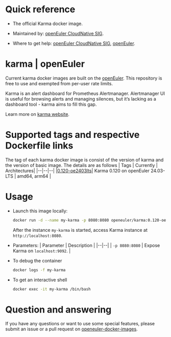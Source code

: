 # Quick reference

- The official Karma docker image.

- Maintained by: [openEuler CloudNative SIG](https://gitee.com/openeuler/cloudnative).

- Where to get help: [openEuler CloudNative SIG](https://gitee.com/openeuler/cloudnative), [openEuler](https://gitee.com/openeuler/community).

# karma | openEuler
Current karma docker images are built on the [openEuler](https://repo.openeuler.org/). This repository is free to use and exempted from per-user rate limits.

Karma is an alert dashboard for Prometheus Alertmanager. Alertmanager UI is useful for browsing alerts and managing silences, but it’s lacking as a dashboard tool - karma aims to fill this gap.

Learn more on [karma website](https://karma-dashboard.io).


# Supported tags and respective Dockerfile links
The tag of each karma docker image is consist of the version of karma and the version of basic image. The details are as follows
| Tags | Currently |  Architectures|
|--|--|--|
|[0.120-oe2403lts](https://gitee.com/openeuler/openeuler-docker-images/blob/master/Cloud/karma/0.120/24.03-lts/Dockerfile)| Karma 0.120 on openEuler 24.03-LTS | amd64, arm64 |


# Usage
- Launch this image locally:

	```bash
	docker run -d --name my-karma -p 8080:8080 openeuler/karma:0.120-oe2403lts
	```
	After the instance `my-karma` is started, access Karma instance at `http://localhost:8080`.

- Parameters:
	| Parameter | Description |
	|--|--|
	| `-p 8080:8080`	 | 	Expose Karma on `localhost:9092`. |

- To debug the container
	```bash
	docker logs -f my-karma
	```
- To get an interactive shell
	```bash
	docker exec -it my-karma /bin/bash
	```

# Question and answering
If you have any questions or want to use some special features, please submit an issue or a pull request on [openeuler-docker-images](https://gitee.com/openeuler/openeuler-docker-images).